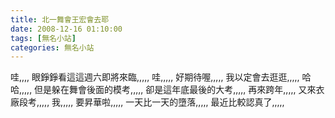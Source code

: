 ```yaml
---
title: 北一舞會王宏會去耶
date: 2008-12-16 01:10:00
tags: [無名小站]
categories: 無名小站
---
```


哇,,,,
眼錚錚看這這週六即將來臨,,,,,
哇,,,,,
好期待喔,,,,,
我以定會去逛逛,,,,,
哈哈,,,,,
但是躲在舞會後面的模考,,,,,
卻是這年底最後的大考,,,,,
再來跨年,,,,,
又來衣廠段考,,,,,
我,,,,,
要昇華啦,,,,,
一天比一天的墮落,,,,,
最近比較認真了,,,,,